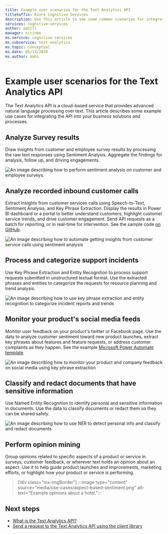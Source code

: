```yaml
---
title: Example user scenarios for the Text Analytics API
titleSuffix: Azure Cognitive Services
description: Use this article to see some common scenarios for integrating the Text Analytics API into your services and processes. 
services: cognitive-services
author: aahill
manager: nitinme
ms.service: cognitive-services
ms.subservice: text-analytics
ms.topic: conceptual
ms.date: 05/13/2020
ms.author: aahi
---
```


# Example user scenarios for the Text Analytics API

The Text Analytics API is a cloud-based service that provides advanced natural language processing over text. This article describes some example use cases for integrating the API into your business solutions and processes. 

## Analyze Survey results​

Draw insights from customer and employee survey results by processing the raw text responses using Sentiment Analysis. Aggregate the findings for analysis, follow up, and driving engagements.​

![An image describing how to perform sentiment analysis on customer and employee surveys.](media/use-cases/survey-results.svg)

## Analyze recorded inbound customer calls​

Extract insights from customer services calls using Speech-to-Text, Sentiment Analysis, and Key Phrase Extraction. Display the results in Power BI dashboard or a portal to better understand customers, highlight customer service trends, and drive customer engagement.​ Send API requests as a batch for reporting, or in real-time for intervention. See the sample code [on GitHub](https://github.com/rlagh2/callcenteranalytics).​

![An image describing how to automate getting insights from customer service calls using sentiment analysis](media/use-cases/azure-inbound.svg)

## Process and categorize support incidents​

Use Key Phrase Extraction and Entity Recognition to process support requests submitted in unstructured textual format. Use the extracted phrases and entities to categorize the requests for resource planning and trend analysis.

![An image describing how to use key phrase extraction and entity recognition to categorize incident reports and trends](media/use-cases/support-incidents.svg)

## Monitor your product's social media feeds​

Monitor user feedback on your product's twitter or Facebook page. Use the data to analyze customer sentiment toward new product launches, extract key phrases about features and feature requests, or address customer complaints as they happen. See the example [Microsoft Power Automate template](https://flow.microsoft.com/galleries/public/templates/2680d2227d074c4d901e36c66e68f6f9/run-sentiment-analysis-on-tweets-and-push-results-to-a-power-bi-dataset/)​.

![An image describing how to monitor your product and company feedback on social media using key phrase extraction](media/use-cases/social-feed.svg)

## Classify and redact documents that have sensitive information​

Use Named Entity Recognition to identify personal and sensitive information in documents. Use the data to classify documents or redact them so they can be shared safely.​

![An image describing how to use NER to detect personal info and classify and redact documents](media/use-cases/sensitive-docs.jpg)

## Perform opinion mining

Group opinions related to specific aspects of a product or service in surveys, customer feedback, or wherever text holds an opinion about an aspect. Use it to help guide product launches and improvements, marketing efforts, or highlight how your product or service is performing. 

> [!div class="mx-imgBorder"] 
> :::image type="content" source="media/use-cases/aspect-based-sentiment.png" alt-text="Example opinions about a hotel.":::

## Next steps

* [What is the Text Analytics API?](overview.md)
* [Send a request to the Text Analytics API using the client library](quickstarts/client-libraries-rest-api.md)
